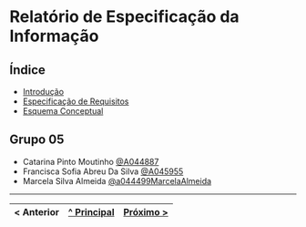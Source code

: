 # Relatório de Especificação da Informação

## Índice

* [Introdução](rei01.md)  
* [Especificação de Requisitos](rei02.md)  
* [Esquema Conceptual](rei03.md)  

## Grupo 05

* Catarina Pinto Moutinho [@A044887](https://github.com/A044887)
* Francisca Sofia Abreu Da Silva [@A045955](https://github.com/A045955)
* Marcela Silva Almeida [@a044499MarcelaAlmeida](https://github.com/a044499MarcelaAlmeida)

---

< Anterior | [^ Principal](/../../) | [Próximo >](rei01.md)
:--- | :---: | ---: 
